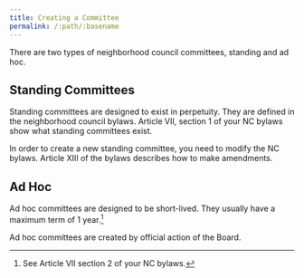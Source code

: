 ```yaml
---
title: Creating a Committee
permalink: /:path/:basename
---
```


There are
two types
of neighborhood council committees,
standing and ad hoc.

## Standing Committees

Standing committees are designed
to exist
in perpetuity.
They are defined
in the neighborhood council bylaws.
Article VII, section 1
of your NC bylaws show
what standing committees exist.

In order
to create
a new standing committee,
you need
to modify
the NC bylaws.
Article XIII
of the bylaws
describes how
to make amendments.

## Ad Hoc

Ad hoc committees are designed
to be short-lived.
They usually have
a maximum term
of 1 year.[^maxterm]

Ad hoc committees are created
by official action
of the Board.

[^maxterm]:
    See Article VII section 2
    of your NC bylaws.
